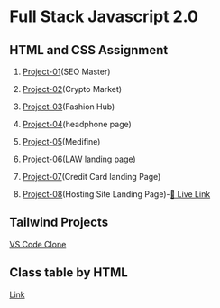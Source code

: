 # Full Stack Javascript 2.0

## HTML and CSS Assignment
1. [Project-01](./HTML%20and%20CSS%20assignments/Project-01/)(SEO Master)

2. [Project-02](./HTML%20and%20CSS%20assignments/Project-02/)(Crypto Market)
3. [Project-03](./HTML%20and%20CSS%20assignments/Project-03/)(Fashion Hub)
4. [Project-04](./HTML%20and%20CSS%20assignments/Project-04/)(headphone page)
5. [Project-05](./HTML%20and%20CSS%20assignments/Project-05/)(Medifine)
6. [Project-06](./HTML%20and%20CSS%20assignments/Project-06/)(LAW landing page)
7. [Project-07](./HTML%20and%20CSS%20assignments/01_Project-%20Credit%20Card%20Landing%20Page/Project%201-%20Credit%20Card%20Landing%20Page/)(Credit Card landing Page)
8. [Project-08](./HTML%20and%20CSS%20assignments/02_Project-%20Hosting%20Site%20Landing%20Page/Project-2%20Hosting%20Site/)(Hosting Site Landing Page)-[🚀 Live Link](https://hosting-site-landing-page-project.netlify.app/)




## Tailwind Projects
  [VS Code Clone](https://visual-studio-code-clone-by-tailwind.netlify.app)




## Class table by HTML
  [Link](./practice/html%20video%20table/class%20table.html)

